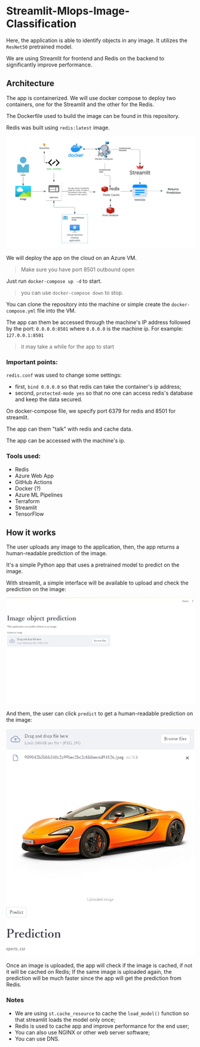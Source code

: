 # Streamlit-Mlops-Image-Classification

Here, the application is able to identify objects in any image. It utilizes the `ResNet50` pretrained model.

We are using Streamlit for frontend and Redis on the backend to significantly improve performance.

## Architecture

The app is containerized. We will use docker compose to deploy two containers, one for the Streamlit and the other
for the Redis.

The Dockerfile used to build the image can be found in this repository.

Redis was built using `redis:latest` image.

![](images/architecture.png)

We will deploy the app on the cloud on an Azure VM.
> Make sure you have port 8501 outbound open

Just run `docker-compose up -d` to start.
> you can use `docker-compose down` to stop.

You can clone the repository into the machine or simple create the `docker-compose.yml` file into the VM.

The app can them be accessed through the machine's IP address followed by the port: `0.0.0.0:8501` where `0.0.0.0` is
the machine ip. For example: `127.0.0.1:8501`
> it may take a while for the app to start

### Important points:

`redis.conf` was used to change some settings:

- first, `bind 0.0.0.0` so that redis can take the container's ip address;
- second, `protected-mode yes` so that no one can access redis's database and keep the data secured.

On docker-compose file, we specify port 6379 for redis and 8501 for streamlit.

The app can them "talk" with redis and cache data.

The app can be accessed with the machine's ip.

### Tools used:

- Redis
- Azure Web App
- GitHub Actions
- Docker (?)
- Azure ML Pipelines
- Terraform
- Streamlit
- TensorFlow

## How it works

The user uploads any image to the application, then, the app returns a human-readable prediction of the image.

It's a simple Python app that uses a pretrained model to predict on the image.

With streamlit, a simple interface will be available to upload and check the prediction on the image:

![](images/StreamlitWebSite.png)

And them, the user can click `predict` to get a human-readable prediction on the image:

![](images/predict.png)

Once an image is uploaded, the app will check if the image is cached, if not it will be cached on Redis;
If the same image is uploaded again, the prediction will be
much faster since the app will get the prediction from Redis.


### Notes

- We are using ```st.cache_resource``` to cache the ```load_model()``` function so that streamlit loads the model only once;
- Redis is used to cache app and improve performance for the end user;
- You can also use NGINX or other web server software;
- You can use DNS.